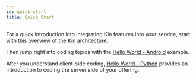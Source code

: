 ```yaml
---
id: quick-start
title: Quick Start
---
```

For a quick introduction into integrating Kin features into your service, start with this [overview of the Kin architecture.](documentation/kin-architecture-overview.md)

Then jump right into coding topics with the [Hello World - Android](hi-kin-android.md) example.

After you understand client-side coding, [Hello World - Python](hi-kin-python.md) provides an introduction to coding the server side of your offering.


